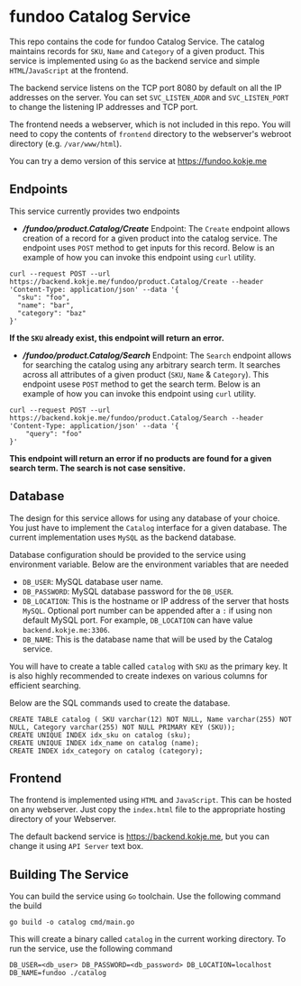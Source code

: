 # fundoo Catalog Service

This repo contains the code for fundoo Catalog Service. The catalog maintains records for `SKU`, `Name` and `Category` of a given product. 
This service is implemented using `Go` as the backend service and simple `HTML`/`JavaScript` at the frontend.

The backend service listens on the TCP port 8080 by default on all the IP addresses on the server. You can set `SVC_LISTEN_ADDR`  and `SVC_LISTEN_PORT` to change the listening IP addresses and TCP port.

The frontend needs a webserver, which is not included in this repo. You will need to copy the contents of `frontend` directory to the webserver's webroot directory (e.g. `/var/www/html`).

You can try a demo version of this service at https://fundoo.kokje.me

## Endpoints

This service currently provides two endpoints

- **_/fundoo/product.Catalog/Create_** Endpoint: The `Create` endpoint allows creation of a record for a given product into the catalog service. The endpoint uses `POST` method to get inputs for this record. Below is an example of how you can invoke this endpoint using `curl` utility.

```
curl --request POST --url https://backend.kokje.me/fundoo/product.Catalog/Create --header 'Content-Type: application/json' --data '{
  "sku": "foo",
  "name": "bar",
  "category": "baz"
}'
```

**If the `SKU` already exist, this endpoint will return an error.**

- **_/fundoo/product.Catalog/Search_**  Endpoint: The `Search` endpoint allows for searching the catalog using any arbitrary search term. It searches across all attributes of a given product (`SKU`, `Name` & `Category`). This endpoint usese `POST` method to get the search term.
Below is an example of how you can invoke this endpoint using `curl` utility.

```
curl --request POST --url https://backend.kokje.me/fundoo/product.Catalog/Search --header 'Content-Type: application/json' --data '{
    "query": "foo"
}'
```

**This endpoint will return an error if no products are found for a given search term. The search is not case sensitive.**

## Database

The design for this service allows for using any database of your choice. You just have to implement the `Catalog` interface for a given database.
The current implementation uses `MySQL` as the backend database. 

Database configuration should be provided to the service using environment variable. Below are the environment variables that are needed

- `DB_USER`: MySQL database user name.
- `DB_PASSWORD`: MySQL database password for the `DB_USER`.
- `DB_LOCATION`: This is the hostname or IP address of the server that hosts `MySQL`. Optional port number can be appended after a `:` if using non default MySQL port. For example, `DB_LOCATION` can have value `backend.kokje.me:3306`.
- `DB_NAME`: This is the database name that will be used by the Catalog service.

You will have to create a table called `catalog` with `SKU` as the primary key. It is also highly recommended to create indexes on various columns for efficient searching.

Below are the SQL commands used to create the database. 

```
CREATE TABLE catalog ( SKU varchar(12) NOT NULL, Name varchar(255) NOT NULL, Category varchar(255) NOT NULL PRIMARY KEY (SKU));
CREATE UNIQUE INDEX idx_sku on catalog (sku);
CREATE UNIQUE INDEX idx_name on catalog (name);
CREATE INDEX idx_category on catalog (category);
```
## Frontend

The frontend is implemented using `HTML` and `JavaScript`. This can be hosted on any webserver. Just copy the `index.html` file to the appropriate hosting directory of your Webserver.

The default backend service is https://backend.kokje.me, but you can change it using `API Server` text box.

## Building The Service

You can build the service using `Go` toolchain. Use the following command the build

```go build -o catalog cmd/main.go```

This will create a binary called `catalog` in the current working directory. To run the service, use the following command

```DB_USER=<db_user> DB_PASSWORD=<db_password> DB_LOCATION=localhost DB_NAME=fundoo ./catalog```

